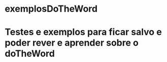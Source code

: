 # exemplosDoTheWord
# Testes e exemplos para ficar salvo e poder rever e aprender sobre o doTheWord
